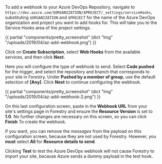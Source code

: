 To add a webhook to your Azure DevOps Repository, navigate to `https://dev.azure.com/$ORGANIZATION/$PROJECT/_settings/serviceHooks`, substituting `$ORGANIZATION` and `$PROJECT` for the name of the Azure DevOps organization and project you want to add hooks for. This will take you to the Service Hooks area of the project settings.

{{ partial "components/pretty_screenshot" (dict "Img" "/uploads/2019/04/az-add-webhook.png") }}

Click on **Create Subscription**, select **Web Hooks** from the available services, and then click **Next.**

Here you will configure the type of webhook to send. Select **Code pushed** for the trigger, and select the repository and branch that corresponds to your site in Forestry. Under **Pushed by a member of group**, use the default selection of **\[Any\]**. Click **Next** to continue configuring the webhook.

{{ partial "components/pretty_screenshot" (dict "Img" "/uploads/2019/04/az-add-webhook-2.png") }}

On this last configuration screen, paste in the **Webhook URL** from your site's settings page in Forestry and ensure the **Resource Version** is set to **1.0**. No further changes are necessary on this screen, so you can click **Finish** To create the webhook.

<div class="shortcode-tip">

If you want, you can remove the <em>messages</em> from the payload on this configuration screen, because they are not used by Forestry. However, you <strong>must</strong> select <strong>All</strong> for <strong>Resource details to send</strong>.

</div>

<div class="shortcode-warning">

Clicking <strong>Test</strong> to test the Azure DevOps webhook will not cause Forestry to import your site, because Azure sends a dummy payload in the test hook.

</div>
